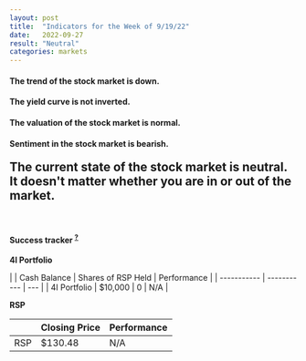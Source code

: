 ```yaml
---
layout: post
title:  "Indicators for the Week of 9/19/22"
date:   2022-09-27
result: "Neutral"
categories: markets
---
```

<h4>The trend of the stock market is <b>down.</b></h4>

<h4>The yield curve is <b>not inverted.</b></h4>

<h4>
  The valuation of the stock market is <b>normal.</b>
</h4>

<h4>
  Sentiment in the stock market is <b>bearish.</b>
</h4>

<h2 style="margin-top: 20px;">The current state of the stock market is <b>neutral.</b> It doesn't matter whether you are in or out of the market.</h2>

<br/>

<h4 style="font-weight: bold;">Success tracker <sup><a href="/tracker/">?</a></sup></h4>

<b>4I Portfolio</b>

| | Cash Balance | Shares of RSP Held | Performance |
| ----------- | ----------- | --- |
| 4I Portfolio      | $10,000      | 0 | N/A |

<b>RSP</b>

|  | Closing Price | Performance |
|-|-|-|
|RSP|$130.48|N/A|
